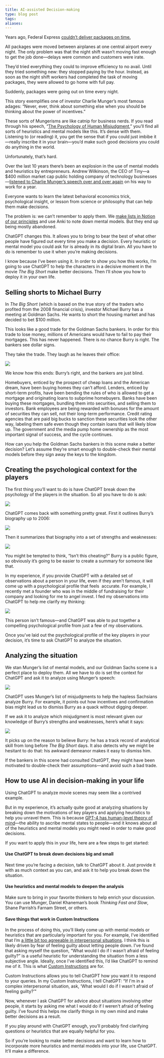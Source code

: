 ```yaml
---
title: AI-assisted Decision-making
type: blog post
tags: 
aliases:
---
```

Years ago, Federal Express [couldn’t deliver packages on time.](https://fs.blog/bias-incentives-reinforcement/#:~:text=Munger%20talks%20about%20Federal%20Express,can%27t%20be%20done%20fast.) 

All packages were moved between airplanes at one central airport every night. The only problem was that the night shift wasn’t moving fast enough to get the job done—delays were common and customers were irate.

They’d tried everything they could to improve efficiency to no avail. Until they tried something new: they stopped paying by the hour. Instead, as soon as the night shift workers had completed the task of moving packages, they were allowed to go home with full pay.

Suddenly, packages were going out on time every night.

This story exemplifies one of investor Charlie Munger’s most famous adages: “Never, ever, think about something else when you should be thinking about the power of incentives.”

These sorts of Mungerisms are like catnip for business nerds. If you read through his speech, “[The Psychology of Human Misjudgment](https://fs.blog/great-talks/psychology-human-misjudgment/),” you’ll find all sorts of heuristics and mental models like this. It’s dense with them. Listening to (or reading) it, you get the sense that if you could just imbibe it—really inscribe it in your brain—you’d make such good decisions you could do anything in the world.

Unfortunately, that’s hard.

Over the last 10 years there’s been an explosion in the use of mental models and heuristics by entrepreneurs. Andrew Wilkinson, the CEO of Tiny—a $400 million market cap public holding company of technology businesses—[listened to Charlie Munger’s speech over and over again](https://twitter.com/awilkinson/status/1346124233060061186) on his way to work for a year.

Everyone wants to learn the latest behavioral economics trick, psychological insight, or lesson from science or philosophy that can help them make decisions.

The problem is: we can’t remember to apply them. We [make lists in Notion of our principles](https://every.to/superorganizers/how-a-pro-soccer-player-turned-vc-108624?sid=26218) and use Anki to note down mental models. But they end up being mostly abandoned.

ChatGPT changes this. It allows you to bring to bear the best of what other people have figured out every time you make a decision. Every heuristic or mental model you could ask for is already in its digital brain. All you have to do is remember to use it when you’re making decisions. 

I know because I’ve been using it. In order to show you how this works, I’m going to use ChatGPT to help the characters in a decisive moment in the movie _The Big Short_ make better decisions. Then I’ll show you how to deploy it in your own life.

## Selling shorts to Michael Burry

In _The Big Short_ (which is based on the true story of the traders who profited from the 2008 financial crisis)_,_ investor Michael Burry has a meeting at Goldman Sachs. He wants to short the housing market and has decided to bet $100 million. 

This looks like a good trade for the Goldman Sachs bankers. In order for this trade to lose money, millions of Americans would have to fail to pay their mortgages. This has never happened. There is no chance Burry is right. The bankers see dollar signs. 

They take the trade. They laugh as he leaves their office:

[![](https://d24ovhgu8s7341.cloudfront.net/uploads/editor/posts/2811/optimized_tH4ouuEaVjQMpfnpDOIoRFHarygxzVaOOvppPiChxH2rVLIjPiAujctM6JhDDKAN9PSEkOs5xH14RWVl_BDUWagwMso1TxQ0hKn2kNNu0QLoXOwq1avviWMIW4fR0EjTKt07QLgTFBMpGlJZfMRqIpY.png)](https://d24ovhgu8s7341.cloudfront.net/uploads/editor/posts/2811/optimized_tH4ouuEaVjQMpfnpDOIoRFHarygxzVaOOvppPiChxH2rVLIjPiAujctM6JhDDKAN9PSEkOs5xH14RWVl_BDUWagwMso1TxQ0hKn2kNNu0QLoXOwq1avviWMIW4fR0EjTKt07QLgTFBMpGlJZfMRqIpY.png?link=true)

We know how this ends: Burry’s right, and the bankers are just blind. 

Homebuyers, enticed by the prospect of cheap loans and the American dream, have been buying homes they can’t afford. Lenders, enticed by short-term profits, have been bending the rules of who is allowed to get a mortgage and originating loans to subprime homebuyers. Banks have been buying these mortgages, bundling them into securities, and selling them to investors. Bank employees are being rewarded with bonuses for the amount of securities they can sell, not their long-term performance. Credit rating agencies that are paid big bucks to sanction these securities look the other way, labeling them safe even though they contain loans that will likely blow up. The government and the media pump home ownership as the most important signal of success, and the cycle continues.

How can you help the Goldman Sachs bankers in this scene make a better decision? Let’s assume they’re smart enough to double-check their mental models before they sign away the keys to the kingdom. 

## Creating the psychological context for the players

The first thing you’ll want to do is have ChatGPT break down the psychology of the players in the situation. So all you have to do is ask:

[![](https://d24ovhgu8s7341.cloudfront.net/uploads/editor/posts/2811/optimized_-y0pDska7nudJ0FF88MspDhBzihMi7ssVVOeAQmCng6kaECGczGpVrCGz1uEEUXb-9YjP6225nDKef4DJ-nkJUc0VMoLsw4qREfKBhER4Wo6gTeJ-fXOugcBgSu2r74a1nJI-0bbNRb4HqIX9xs3XhU.png)](https://d24ovhgu8s7341.cloudfront.net/uploads/editor/posts/2811/optimized_-y0pDska7nudJ0FF88MspDhBzihMi7ssVVOeAQmCng6kaECGczGpVrCGz1uEEUXb-9YjP6225nDKef4DJ-nkJUc0VMoLsw4qREfKBhER4Wo6gTeJ-fXOugcBgSu2r74a1nJI-0bbNRb4HqIX9xs3XhU.png?link=true)

ChatGPT comes back with something pretty great. First it outlines Burry’s biography up to 2006:

[![](https://d24ovhgu8s7341.cloudfront.net/uploads/editor/posts/2811/optimized_C-zTiC-DbM8yPFgOjjgaikc2A2R3PVwSNqvfacBmu_PWzqP79YYl68-1IleG4RaGjAzmUJ4AThk-FQecMMI-k_4ao5SqeVD6BewqjzwuWF6QzColLd7jjYr-khIYla1asNLDJxtk65k7M1sWu1KBKJw.png)](https://d24ovhgu8s7341.cloudfront.net/uploads/editor/posts/2811/optimized_C-zTiC-DbM8yPFgOjjgaikc2A2R3PVwSNqvfacBmu_PWzqP79YYl68-1IleG4RaGjAzmUJ4AThk-FQecMMI-k_4ao5SqeVD6BewqjzwuWF6QzColLd7jjYr-khIYla1asNLDJxtk65k7M1sWu1KBKJw.png?link=true)

Then it summarizes that biography into a set of strengths and weaknesses:

[![](https://d24ovhgu8s7341.cloudfront.net/uploads/editor/posts/2811/optimized_1A3g81j8ZXkHB3uDzZXWLbvbt6Ml7H8KcLBFL4Tg0o90Z2eXnPBPlk9dNEcu5jg491D3KB_Fvm21nLHR9xsynn_MXXTJk-4Uh3oh3GpifLJJBWfqp3KEZmeKKY9JX6GyP6krdr2ofDcIF6sAFF6kSZE.png)](https://d24ovhgu8s7341.cloudfront.net/uploads/editor/posts/2811/optimized_1A3g81j8ZXkHB3uDzZXWLbvbt6Ml7H8KcLBFL4Tg0o90Z2eXnPBPlk9dNEcu5jg491D3KB_Fvm21nLHR9xsynn_MXXTJk-4Uh3oh3GpifLJJBWfqp3KEZmeKKY9JX6GyP6krdr2ofDcIF6sAFF6kSZE.png?link=true)

You might be tempted to think, “Isn’t this cheating?” Burry is a public figure, so obviously it’s going to be easier to create a summary for someone like that. 

In my experience, if you provide ChatGPT with a detailed set of observations about a person in your life, even if they aren’t famous, it will come up with a psychological profile that feels  accurate. For example, I recently met a founder who was in the middle of fundraising for their company and looking for me to angel invest. I fed my observations into ChatGPT to help me clarify my thinking:

[![](https://d24ovhgu8s7341.cloudfront.net/uploads/editor/posts/2811/optimized_SuxxghM_J_-NNCEuY_fpodOebx6Y7TIxGOf94H1i3KU05nDItR_pPKYADo-H2HHIKar6W8HgRuVSGh6ddSAK4kw0vsgjpbK2mWYIAVz2kt9BtKeQwuZyLyNIhK5V7g-GzdDC59KeWRbP9aW7nJ09SeI.png)](https://d24ovhgu8s7341.cloudfront.net/uploads/editor/posts/2811/optimized_SuxxghM_J_-NNCEuY_fpodOebx6Y7TIxGOf94H1i3KU05nDItR_pPKYADo-H2HHIKar6W8HgRuVSGh6ddSAK4kw0vsgjpbK2mWYIAVz2kt9BtKeQwuZyLyNIhK5V7g-GzdDC59KeWRbP9aW7nJ09SeI.png?link=true)

This person isn’t famous—and ChatGPT was able to put together a compelling psychological profile from just a few of my observations.

Once you’ve laid out the psychological profile of the key players in your decision, it’s time to ask ChatGPT to analyze the situation. 

## Analyzing the situation

We stan Munger’s list of mental models, and our Goldman Sachs scene is a perfect place to deploy them. All we have to do is set the context for ChatGPT and ask it to analyze using Munger’s speech:

[![](https://d24ovhgu8s7341.cloudfront.net/uploads/editor/posts/2811/optimized_97QhxM2jc64yN9BTuaDSWduILKFOnvVS6B0YjaCMQYpaEQqn20tVR13Sbx1Zu52MTUdgrrx4Oz6WJ7EG6v1ZQP2bYm4XQP4YdY3QVcBiJxgtuK3TYmglnryWvUXcWIK5pdHvhAqIxM8uX2gvXL-idWw.png)](https://d24ovhgu8s7341.cloudfront.net/uploads/editor/posts/2811/optimized_97QhxM2jc64yN9BTuaDSWduILKFOnvVS6B0YjaCMQYpaEQqn20tVR13Sbx1Zu52MTUdgrrx4Oz6WJ7EG6v1ZQP2bYm4XQP4YdY3QVcBiJxgtuK3TYmglnryWvUXcWIK5pdHvhAqIxM8uX2gvXL-idWw.png?link=true)

ChatGPT uses Munger’s list of misjudgments to help the hapless Sachsians analyze Burry. For example, it points out how incentives and confirmation bias might lead us to dismiss Burry as a quack without digging deeper.

If we ask it to analyze which misjudgment is most relevant given our knowledge of Burry’s strengths and weaknesses, here’s what it says:

[![](https://d24ovhgu8s7341.cloudfront.net/uploads/editor/posts/2811/optimized_c7aS-mJYHDWkasOBa8y0ODaSbMtcBfwp3gjmzBF2yTAz8AzxMj78m2kezaDuh8oBdE_aqCiPmjMaJKtlUxvzFU893oj0Dn3t1QzEPbO7A2W6bBNEh1ZZFVm8RVLtEHbkpshQY9RE6sS8ne8tDXBPEe8.png)](https://d24ovhgu8s7341.cloudfront.net/uploads/editor/posts/2811/optimized_c7aS-mJYHDWkasOBa8y0ODaSbMtcBfwp3gjmzBF2yTAz8AzxMj78m2kezaDuh8oBdE_aqCiPmjMaJKtlUxvzFU893oj0Dn3t1QzEPbO7A2W6bBNEh1ZZFVm8RVLtEHbkpshQY9RE6sS8ne8tDXBPEe8.png?link=true)

It picks up on the reason to believe Burry: he has a track record of analytical skill from long before _The Big Short_ days. It also detects why we might be hesitant to do that: his awkward demeanor makes it easy to dismiss him.

If the bankers in this scene had consulted ChatGPT, they might have been motivated to double-check their assumptions—and avoid such a bad trade.

## How to use AI in decision-making in your life

Using ChatGPT to analyze movie scenes may seem like a contrived example.

But in my experience, it’s actually quite good at analyzing situations by breaking down the motivations of key players and applying heuristics to help you unravel them. This is because [GPT-4 has human-level theory of mind](https://twitter.com/aibreakfast/status/1652505387860647936)—the ability to ascribe mental states to people—and it knows about all of the heuristics and mental models you might need in order to make good decisions.

If you want to apply this in your life, here are a few steps to get started:

#### **Use ChatGPT to break down decisions big and small**

Next time you’re facing a decision, talk to ChatGPT about it. Just provide it with as much context as you can, and ask it to help you break down the situation. 

#### **Use heuristics and mental models to deepen the analysis**

Make sure to bring in your favorite thinkers to help enrich your discussion. You can use Munger, Daniel Khaneman’s book _Thinking Fast and Slow_, Shane Parrish’s Farnam Street, or others. 

#### **Save things that work in Custom Instructions**

In the process of doing this, you’ll likely come up with mental models or heuristics that are particularly important for you. For example, I’ve identified that I’m [a little bit too agreeable in interpersonal situations](https://every.to/chain-of-thought/llms-can-simulate-personality-that-s-a-big-deal?sid=26219). I think this is likely driven by fear of feeling guilty about letting people down. I’ve found that asking myself the question, “What would I do if I wasn’t afraid of feeling guilty?” is a useful heuristic for understanding the situation from a less subjective angle. Ideally, once I’ve identified this, I’d like ChatGPT to remind me of it. This is what [Custom Instructions](https://every.to/chain-of-thought/using-chatgpt-custom-instructions-for-fun-and-profit?sid=26220) are for.

Custom Instructions allows you to tell ChatGPT how you want it to respond to your queries. In my Custom Instructions, I tell ChatGPT: “If I'm in a complex interpersonal situation, ask, ‘What would I do if I wasn't afraid of feeling guilty?’"

Now, whenever I ask ChatGPT for advice about situations involving other people, it starts by asking me what I would do if I weren't afraid of feeling guilty. I’ve found this helps me clarify things in my own mind and make better decisions as a result. 

If you play around with ChatGPT enough, you’ll probably find clarifying questions or heuristics that are equally helpful for you. 

So if you’re looking to make better decisions and want to learn how to incorporate more heuristics and mental models into your life, use ChatGPT. It’ll make a difference.